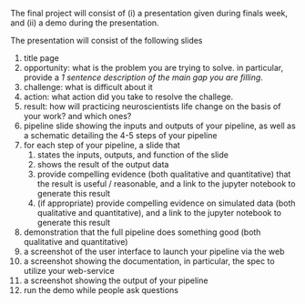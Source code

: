 The final project will consist of (i) a presentation given during finals week, and (ii) a demo during the presentation.  


The presentation will consist of the following slides

1. title page
2. opportunity: what is the problem you are trying to solve.  in particular, provide a *1 sentence description of the main gap you are filling*.
3. challenge: what is difficult about it
4. action: what action did you take to resolve the challege.
5. result: how will practicing neuroscientists life change on the basis of your work? and which ones?
6. pipeline slide showing the inputs and outputs of your pipeline, as well as a schematic detailing the 4-5 steps of your pipeline
7. for each step of your pipeline, a slide that
    1. states the inputs, outputs, and function of the slide
    1. shows the result of the output data
    1. provide compelling evidence (both qualitative and quantitative) that the result is useful / reasonable, and a link to the jupyter notebook to generate this result
    1. (if appropriate) provide compelling evidence on simulated data (both qualitative and quantitative), and a link to the jupyter notebook to generate this result
8. demonstration that the full pipeline does something good (both qualitative and quantitative)
9. a screenshot of the user interface to launch your pipeline via the web
10. a screenshot showing the documentation, in particular, the spec to utilize your web-service
11. a screenshot showing the output of your pipeline
12. run the demo while people ask questions
